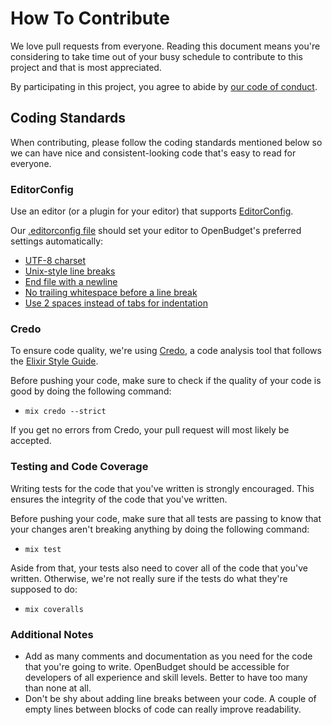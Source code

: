 # How To Contribute

We love pull requests from everyone. Reading this document means you're considering to take time out of your busy schedule to contribute to this project and that is most appreciated.

By participating in this project, you agree to abide by [our code of conduct](CODE_OF_CONDUCT.md).

## Coding Standards

When contributing, please follow the coding standards mentioned below so we can have nice and consistent-looking code that's easy to read for everyone.

### EditorConfig

Use an editor (or a plugin for your editor) that supports [EditorConfig](http://editorconfig.org).

Our [.editorconfig file](.editorconfig) should set your editor to OpenBudget's preferred settings automatically:

* [UTF-8 charset](https://en.wikipedia.org/wiki/UTF-8)
* [Unix-style line breaks](http://www.cs.toronto.edu/~krueger/csc209h/tut/line-endings.html)
* [End file with a newline](https://stackoverflow.com/questions/729692/why-should-text-files-end-with-a-newline)
* [No trailing whitespace before a line break](https://softwareengineering.stackexchange.com/questions/121555/why-is-trailing-whitespace-a-big-deal)
* [Use 2 spaces instead of tabs for indentation](https://github.com/rrrene/elixir-style-guide#spaces-indentation)

### Credo

To ensure code quality, we're using [Credo](https://github.com/rrrene/credo), a code analysis tool that follows the [Elixir Style Guide](https://github.com/rrrene/elixir-style-guide).

Before pushing your code, make sure to check if the quality of your code is good by doing the following command:

* `mix credo --strict`

If you get no errors from Credo, your pull request will most likely be accepted.

### Testing and Code Coverage

Writing tests for the code that you've written is strongly encouraged. This ensures the integrity of the code that you've written.

Before pushing your code, make sure that all tests are passing to know that your changes aren't breaking anything by doing the following command:

* `mix test`

Aside from that, your tests also need to cover all of the code that you've written. Otherwise, we're not really sure if the tests do what they're supposed to do:

* `mix coveralls`

### Additional Notes

* Add as many comments and documentation as you need for the code that you're going to write. OpenBudget should be accessible for developers of all experience and skill levels. Better to have too many than none at all.
* Don't be shy about adding line breaks between your code. A couple of empty lines between blocks of code can really improve readability.